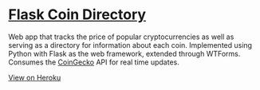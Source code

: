 # [Flask Coin Directory](https://flask-coin-directory.herokuapp.com/index)

Web app that tracks the price of popular cryptocurrencies as well as serving as a directory for information about each coin. Implemented using Python with Flask as the web framework, extended through WTForms.\
Consumes the [CoinGecko](https://www.coingecko.com/en/api) API for real time updates.

[View on Heroku](https://flask-coin-directory.herokuapp.com/index)
